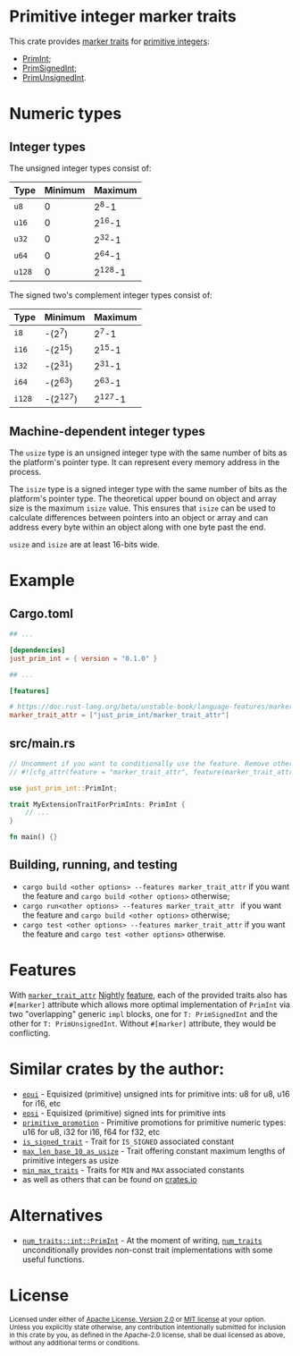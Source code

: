 # Primitive integer marker traits

This crate provides [marker traits](https://blog.rust-lang.org/2015/05/11/traits.html#:~:text=Markers.,both%20generics%20and%20trait%20objects.) for [primitive integers](https://doc.rust-lang.org/reference/types/numeric.html#integer-types):

* [PrimInt](https://docs.rs/just_prim_int/latest/just_prim_int/trait.PrimInt.html);
* [PrimSignedInt](https://docs.rs/just_prim_int/latest/just_prim_int/trait.PrimSignedInt.html);
* [PrimUnsignedInt](https://docs.rs/just_prim_int/latest/just_prim_int/trait.PrimUnsignedInt.html).

# Numeric types

## Integer types

The unsigned integer types consist of:

Type   | Minimum | Maximum
-------|---------|-------------------
`u8`   | 0       | 2<sup>8</sup>-1
`u16`  | 0       | 2<sup>16</sup>-1
`u32`  | 0       | 2<sup>32</sup>-1
`u64`  | 0       | 2<sup>64</sup>-1
`u128` | 0       | 2<sup>128</sup>-1

The signed two's complement integer types consist of:

Type   | Minimum            | Maximum
-------|--------------------|-------------------
`i8`   | -(2<sup>7</sup>)   | 2<sup>7</sup>-1
`i16`  | -(2<sup>15</sup>)  | 2<sup>15</sup>-1
`i32`  | -(2<sup>31</sup>)  | 2<sup>31</sup>-1
`i64`  | -(2<sup>63</sup>)  | 2<sup>63</sup>-1
`i128` | -(2<sup>127</sup>) | 2<sup>127</sup>-1

## Machine-dependent integer types

The `usize` type is an unsigned integer type with the same number of bits as the
platform's pointer type. It can represent every memory address in the process.

The `isize` type is a signed integer type with the same number of bits as the
platform's pointer type. The theoretical upper bound on object and array size
is the maximum `isize` value. This ensures that `isize` can be used to calculate
differences between pointers into an object or array and can address every byte
within an object along with one byte past the end.

`usize` and `isize` are at least 16-bits wide.

# Example

## Cargo.toml

```toml
## ...

[dependencies]
just_prim_int = { version = "0.1.0" }

## ...

[features]

# https://doc.rust-lang.org/beta/unstable-book/language-features/marker-trait-attr.html
marker_trait_attr = ["just_prim_int/marker_trait_attr"]
```

## src/main.rs

```rust
// Uncomment if you want to conditionally use the feature. Remove otherwise.
// #![cfg_attr(feature = "marker_trait_attr", feature(marker_trait_attr))]

use just_prim_int::PrimInt;

trait MyExtensionTraitForPrimInts: PrimInt {
    // ...
}

fn main() {}
```

## Building, running, and testing

* `cargo build <other options> --features marker_trait_attr` if you want the feature and `cargo build <other options>` otherwise;
* `cargo run<other options> --features marker_trait_attr ` if you want the feature and `cargo build <other options>` otherwise;
* `cargo test <other options> --features marker_trait_attr` if you want the feature and `cargo test <other options>` otherwise.

# Features

With [`marker_trait_attr`](https://doc.rust-lang.org/beta/unstable-book/language-features/marker-trait-attr.html) [Nightly](https://doc.rust-lang.org/book/appendix-07-nightly-rust.html) [feature](https://doc.rust-lang.org/cargo/reference/features.html), each of the provided traits also has `#[marker]` attribute which allows more optimal implementation of `PrimInt` via two "overlapping" generic `impl` blocks, one for `T: PrimSignedInt` and the other for `T: PrimUnsignedInt`. Without `#[marker]` attribute, they would be conflicting.

# Similar crates by the author:

* [`epui`](https://crates.io/crates/epui) - Equisized (primitive) unsigned ints for primitive ints: u8 for u8, u16 for i16, etc
* [`epsi`](https://crates.io/crates/epsi) - Equisized (primitive) signed ints for primitive ints
* [`primitive_promotion`](https://crates.io/crates/primitive_promotion) - Primitive promotions for primitive numeric types: u16 for u8, i32 for i16, f64 for f32, etc
* [`is_signed_trait`](https://crates.io/crates/is_signed_trait) - Trait for `IS_SIGNED` associated constant
* [`max_len_base_10_as_usize`](https://crates.io/crates/max_len_base_10_as_usize) - Trait offering constant maximum lengths of primitive integers as usize
* [`min_max_traits`](https://crates.io/crates/min_max_traits) - Traits for `MIN` and `MAX` associated constants
* as well as others that can be found on [crates.io](https://crates.io/users/JohnScience)

# Alternatives
* [`num_traits::int::PrimInt`](https://docs.rs/num-traits/latest/num_traits/int/trait.PrimInt.html) - At the moment of writing, [`num_traits`](https://crates.io/crates/num-traits) unconditionally provides non-const trait implementations with some useful functions.

# License

<sup>
Licensed under either of <a href="LICENSE-APACHE">Apache License, Version
2.0</a> or <a href="LICENSE-MIT">MIT license</a> at your option.
</sup>

<br>

<sub>
Unless you explicitly state otherwise, any contribution intentionally submitted
for inclusion in this crate by you, as defined in the Apache-2.0 license, shall
be dual licensed as above, without any additional terms or conditions.
</sub>